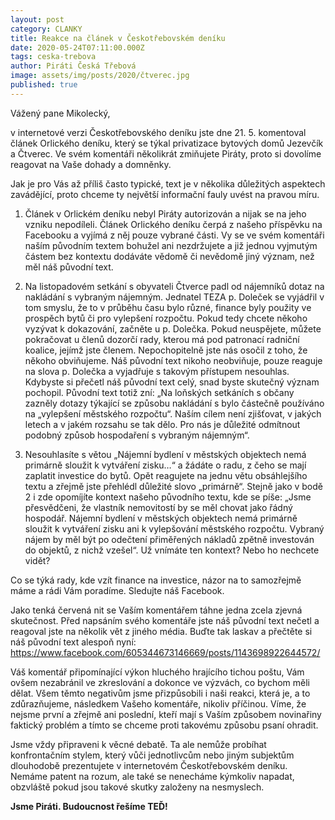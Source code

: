 ```yaml
---
layout: post
category: CLANKY
title: Reakce na článek v Českotřebovském deníku
date: 2020-05-24T07:11:00.000Z
tags: ceska-trebova
author: Piráti Česká Třebová
image: assets/img/posts/2020/čtverec.jpg
published: true
---
```


Vážený pane Mikolecký,

v internetové verzi Českotřebovského deníku jste dne 21. 5. komentoval článek Orlického
deníku, který se týkal privatizace bytových domů Jezevčík a Čtverec. Ve svém komentáři
několikrát zmiňujete Piráty, proto si dovolíme reagovat na Vaše dohady a domněnky.

Jak je pro Vás až příliš často typické, text je v několika důležitých aspektech zavádějící,
proto chceme ty největší informační fauly uvést na pravou míru.

1. Článek v Orlickém deníku nebyl Piráty autorizován a nijak se na jeho vzniku nepodíleli.
 Článek Orlického deníku čerpá z našeho příspěvku na Facebooku a vyjímá z něj pouze vybrané
 části. Vy se ve svém komentáři naším původním textem bohužel ani nezdržujete a již
 jednou vyjmutým částem bez kontextu dodáváte vědomě či nevědomě jiný význam, než měl
 náš původní text.

2. Na listopadovém setkání s obyvateli Čtverce padl od nájemníků dotaz na nakládání s
vybraným nájemným. Jednatel TEZA p. Doleček se vyjádřil v tom smyslu, že to v průběhu času bylo
různé, finance byly použity ve prospěch bytů či pro vylepšení rozpočtu.
Pokud tedy chcete někoho vyzývat k dokazování, začněte u p. Dolečka. Pokud neuspějete,
můžete pokračovat u členů dozorčí rady, kterou má pod patronací radniční koalice, jejímž jste členem.
Nepochopitelně jste nás osočil z toho, že někoho obviňujeme. Náš původní text nikoho
neobviňuje, pouze reaguje na slova p. Dolečka a vyjadřuje s takovým přístupem nesouhlas.
Kdybyste si přečetl náš původní text celý, snad byste skutečný význam pochopil. Původní text
totiž zní: „Na loňských setkáních s občany zazněly dotazy týkající se způsobu nakládání s
bylo částečně používáno na „vylepšení městského rozpočtu“. Naším cílem není zjišťovat, v jakých
letech a v jakém rozsahu se tak dělo. Pro nás je důležité odmítnout podobný způsob hospodaření
s vybraným nájemným“.

3. Nesouhlasíte s větou „Nájemní bydlení v městských objektech nemá primárně sloužit k vytváření
 zisku…“ a žádáte o radu, z čeho se mají zaplatit investice do bytů. Opět reagujete na jednu větu
 obsáhlejšího textu a zřejmě jste přehlédl důležité slovo „primárně“. Stejně jako v bodě 2 i zde
 opomíjíte kontext našeho původního textu, kde se píše: „Jsme přesvědčeni, že vlastník nemovitostí
 by se měl chovat jako řádný hospodář. Nájemní bydlení v městských objektech nemá primárně
 sloužit k vytváření zisku ani k vylepšování městského rozpočtu. Vybraný nájem by měl být po
 odečtení přiměřených nákladů zpětně investován do objektů, z nichž vzešel“. Už vnímáte ten kontext?
 Nebo ho nechcete vidět?

Co se týká rady, kde vzít finance na investice, názor na to samozřejmě máme a rádi Vám poradíme.
Sledujte náš Facebook.

Jako tenká červená nit se Vaším komentářem táhne jedna zcela zjevná skutečnost. Před napsáním
svého komentáře jste náš původní text nečetl a reagoval jste na několik vět z jiného média.
Buďte tak laskav a přečtěte si náš původní text alespoň nyní: https://www.facebook.com/605344673146669/posts/1143698922644572/

Váš komentář připomínající výkon hluchého hrajícího tichou poštu, Vám ovšem nezabránil ve zkreslování
a dokonce ve výzvách, co bychom měli dělat. Všem těmto negativům jsme přizpůsobili i naši reakci, která je,
a to zdůrazňujeme, následkem Vašeho komentáře, nikoliv příčinou. Víme, že nejsme první a zřejmě ani
poslední, kteří mají s Vaším způsobem novinařiny faktický problém a tímto se chceme proti
takovému způsobu psaní ohradit.

Jsme vždy připraveni k věcné debatě. Ta ale nemůže probíhat konfrontačním stylem, který vůči
jednotlivcům nebo jiným subjektům dlouhodobě prezentujete v internetovém Českotřebovském deníku.
Nemáme patent na rozum, ale také se nenecháme kýmkoliv napadat, obzvláště pokud jsou takové skutky
založeny na nesmyslech.

**Jsme Piráti. Budoucnost řešíme TEĎ!**
